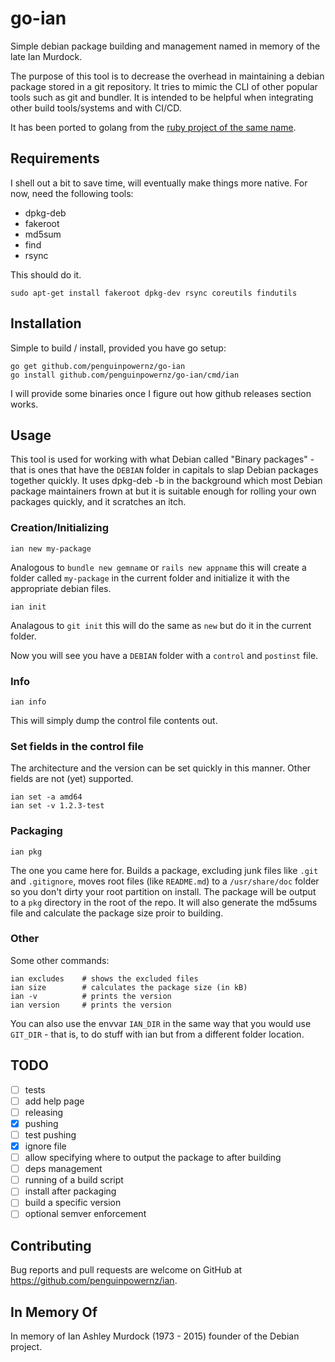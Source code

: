 # go-ian

Simple debian package building and management named in memory of the late Ian Murdock.

The purpose of this tool is to decrease the overhead in maintaining a debian package stored 
in a git repository. It tries to mimic the CLI of other popular tools such as git and bundler.
It is intended to be helpful when integrating other build tools/systems and with CI/CD.

It has been ported to golang from the [ruby project of the same name](https://github.com/penguinpowernz/ian).

## Requirements

I shell out a bit to save time, will eventually make things more native.  For now, need the following tools:

* dpkg-deb
* fakeroot
* md5sum
* find
* rsync

This should do it.

    sudo apt-get install fakeroot dpkg-dev rsync coreutils findutils

## Installation

Simple to build / install, provided you have go setup:

    go get github.com/penguinpowernz/go-ian
    go install github.com/penguinpowernz/go-ian/cmd/ian
    
I will provide some binaries once I figure out how github releases section works.
    
## Usage

This tool is used for working with what Debian called "Binary packages" - that is ones that have the `DEBIAN`
folder in capitals to slap Debian packages together quickly. It uses dpkg-deb -b in the background which most
Debian package maintainers frown at but it is suitable enough for rolling your own packages quickly, and it
scratches an itch.

### Creation/Initializing

    ian new my-package
 
Analogous to `bundle new gemname` or `rails new appname` this will create a folder called `my-package` in the
current folder and initialize it with the appropriate debian files.

    ian init
    
Analagous to `git init` this will do the same as `new` but do it in the current folder.

Now you will see you have a `DEBIAN` folder with a `control` and `postinst` file.

### Info

    ian info
    
This will simply dump the control file contents out.
 
### Set fields in the control file

The architecture and the version can be set quickly in this manner.  Other fields are not (yet) supported.

    ian set -a amd64
    ian set -v 1.2.3-test

### Packaging

    ian pkg
    
The one you came here for.  Builds a package, excluding junk files like `.git` and `.gitignore`, moves root
files (like `README.md`) to a `/usr/share/doc` folder so you don't dirty your root partition on install.  The
package will be output to a `pkg` directory in the root of the repo.  It will also generate the md5sums file
and calculate the package size proir to building.

### Other

Some other commands:

    ian excludes    # shows the excluded files
    ian size        # calculates the package size (in kB)
    ian -v          # prints the version
    ian version     # prints the version

You can also use the envvar `IAN_DIR` in the same way that you would use `GIT_DIR` - that is, to do stuff
with ian but from a different folder location.

## TODO

- [ ] tests
- [ ] add help page
- [ ] releasing
- [x] pushing
- [ ] test pushing
- [x] ignore file
- [ ] allow specifying where to output the package to after building
- [ ] deps management
- [ ] running of a build script
- [ ] install after packaging
- [ ] build a specific version
- [ ] optional semver enforcement

## Contributing

Bug reports and pull requests are welcome on GitHub at https://github.com/penguinpowernz/ian.

## In Memory Of

In memory of Ian Ashley Murdock (1973 - 2015) founder of the Debian project.
